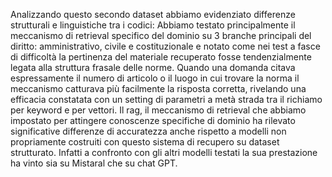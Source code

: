  <vegachart schema-url="{{site.baseurl}}/assets/charts/modified_chart_accuracy3.json" 
        style="width: 80%; height: 80%; max-width: 1000px; max-height: 800px;"></vegachart>

Analizzando questo secondo dataset abbiamo evidenziato differenze strutturali e linguistiche tra i codici:
Abbiamo testato principalmente il meccanismo di retrieval specifico del dominio su 3 branche principali del diritto: amministrativo, civile e costituzionale e notato come nei test a fasce di difficoltà la pertinenza del materiale recuperato fosse tendenzialmente legata alla struttura frasale delle norme. Quando una domanda citava espressamente il numero di articolo o il luogo in cui trovare la norma il meccanismo catturava più facilmente la risposta corretta, rivelando una efficacia constatata con un setting di parametri a metà strada tra il richiamo per keyword e per vettori.
Il rag, il meccanismo di retrieval che abbiamo impostato per attingere conoscenze specifiche di dominio ha rilevato significative differenze di accuratezza anche rispetto a modelli non propriamente costruiti con questo sistema di recupero su dataset strutturato. Infatti a confronto con gli altri modelli testati la sua prestazione ha vinto sia su Mistaral che su chat GPT.


 <vegachart schema-url="{{site.baseurl}}/assets/charts/rag2.json" 
        style="width: 80%; height: 80%; max-width: 1000px; max-height: 800px;"></vegachart>
